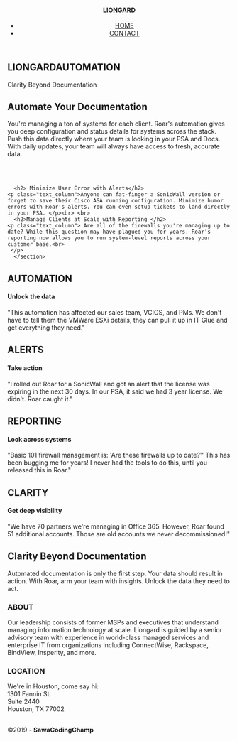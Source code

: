 <!doctype html>
<html lang="en-US">
<head>
<meta charset="UTF-8">
<meta http-equiv="X-UA-Compatible" content="IE=edge">
<meta name="viewport" content="width=device-width, initial-scale=1">
<title>Liongard Bootstrap</title>
<link href="css/singlePageTemplate.css" rel="stylesheet" type="text/css">
<!--The following script tag downloads a font from the Adobe Edge Web Fonts server for use within the web page. We recommend that you do not modify it.-->
<script>var __adobewebfontsappname__="dreamweaver"</script>
<script src="http://use.edgefonts.net/source-sans-pro:n2:default.js" type="text/javascript"></script>
<!-- HTML5 shim and Respond.js for IE8 support of HTML5 elements and media queries -->
<!-- WARNING: Respond.js doesn't work if you view the page via file:// -->
<!--[if lt IE 9]>
      <script src="https://oss.maxcdn.com/html5shiv/3.7.2/html5shiv.min.js"></script>
      <script src="https://oss.maxcdn.com/respond/1.4.2/respond.min.js"></script>
    <![endif]-->
</head>
<body>
<!-- Main Container -->
<div class="container"> 
  <!-- Navigation -->
  <header> <a href="">
    <h4 class="logo">LIONGARD</h4>
    </a>
    <nav>
      <ul>
        <li><a href="#hero">HOME</a></li>
        <li> <a href="#contact">CONTACT</a></li>
      </ul>
    </nav>
  </header>
  <!-- Hero Section -->
  <section class="hero" id="hero">
    <h2 class="hero_header">LIONGARD<span class="light">AUTOMATION</span></h2>
    <p class="tagline">Clarity Beyond Documentation</p>
  </section>
  <!-- About Section -->
  <section class="about" id="about">
    <h2>Automate Your Documentation </h2> 
    <p class="text_column">You're managing a ton of systems for each client. Roar's automation gives you deep configuration and status details for systems across the stack. Push this data directly where your team is looking in your PSA and Docs. With daily updates, your team will always have access to fresh, accurate data. </p> <br><br>
    
      <h2> Minimize User Error with Alerts</h2>
    <p class="text_column">Anyone can fat-finger a SonicWall version or forget to save their Cisco ASA running configuration. Minimize humor errors with Roar's alerts. You can even setup tickets to land directly in your PSA. </p><br> <br>
      <h2>Manage Clients at Scale with Reporting </h2>
    <p class="text_column"> Are all of the firewalls you're managing up to date? While this question may have plagued you for years, Roar's reporting now allows you to run system-level reports across your customer base.<br>
     </p>
      </section>
  <!-- Stats Gallery Section -->
  <div class="gallery">
    <div class="thumbnail">
      <h1 class="stats">AUTOMATION</h1>
      <h4>Unlock the data</h4>
      <p>"This automation has affected our sales team, VCIOS, and PMs. We don't have to tell them the VMWare ESXi details, they can pull it up in IT Glue and get everything they need." </p>
    </div>
    <div class="thumbnail">
      <h1 class="stats">ALERTS</h1>
      <h4>Take action</h4>
      <p>"I rolled out Roar for a SonicWall and got an alert that the license was expiring in the next 30 days. In our PSA, it said we had 3 year license. We didn't. Roar caught it."</p>
    </div>
    <div class="thumbnail">
      <h1 class="stats">REPORTING</h1>
      <h4>Look across systems</h4>
      <p>"Basic 101 firewall management is: 'Are these firewalls up to date?'' This has been bugging me for years! I never had the tools to do this, until you released this in Roar."</p>
    </div>
    <div class="thumbnail">
      <h1 class="stats">CLARITY</h1>
      <h4>Get deep visibility</h4>
      <p>"We have 70 partners we're managing in Office 365. However, Roar found 51 additional accounts. Those are old accounts we never decommissioned!"</p>
    </div>
  </div>
  <!-- Parallax Section -->
  <section class="banner">
    <h2 class="parallax">Clarity Beyond Documentation</h2>
    <p class="parallax_description">Automated documentation is only the first step. Your data should result in action. With Roar, arm your team with insights. Unlock the data they need to act. </p>
  </section>
  <!-- More Info Section -->
  <footer>
    <article class="footer_column">
      <h3>ABOUT</h3>
      <p>Our leadership consists of former MSPs and executives that understand managing information technology at scale. Liongard is guided by a senior advisory team with experience in world-class managed services and enterprise IT from organizations including ConnectWise, Rackspace, BindView, Insperity, and more.</p>
    </article>
    <article class="footer_column">
      <h3>LOCATION</h3>
      <p>We're in Houston, come say hi:
          <br>1301 Fannin St.<br>
          Suite 2440<br>
          Houston, TX 77002<br>
 </p>
    </article>
        </footer>
  <!-- Footer Section -->
  <section class="footer_banner" id="contact">
    <h2 class="hidden"> </h2>

  </section>
  <!-- Copyrights Section -->
  <div class="copyright">&copy;2019 - <strong>SawaCodingChamp</strong></div>
</div>
<!-- Main Container Ends -->
</body>
</html>
